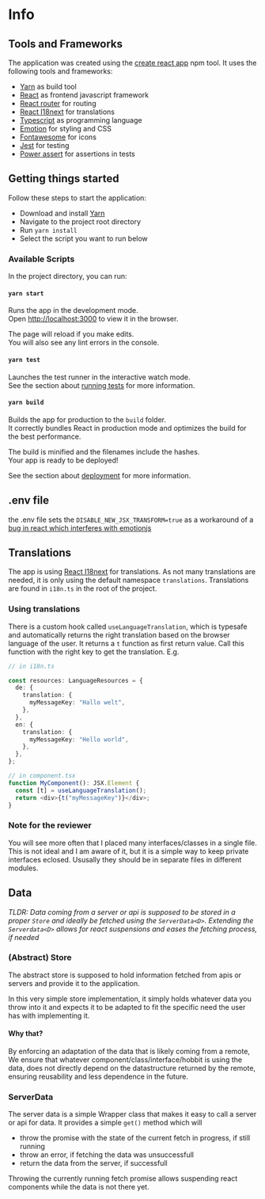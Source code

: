 # Info

## Tools and Frameworks

The application was created using the [create react app](https://reactjs.org/docs/create-a-new-react-app.html) npm tool. It uses the following tools and frameworks:

- [Yarn](https://yarnpkg.com/) as build tool
- [React](https://reactjs.org/) as frontend javascript framework
- [React router](https://reactrouter.com/) for routing
- [React I18next](https://react.i18next.com/latest/typescript) for translations
- [Typescript](https://www.typescriptlang.org/) as programming language
- [Emotion](https://github.com/emotion-js) for styling and CSS
- [Fontawesome](https://fontawesome.com/) for icons
- [Jest](https://jestjs.io/) for testing
- [Power assert](https://github.com/power-assert-js/power-assert) for assertions in tests

## Getting things started

Follow these steps to start the application:

- Download and install [Yarn](https://yarnpkg.com/)
- Navigate to the project root directory
- Run `yarn install`
- Select the script you want to run below

### Available Scripts

In the project directory, you can run:

#### `yarn start`

Runs the app in the development mode.\
Open [http://localhost:3000](http://localhost:3000) to view it in the browser.

The page will reload if you make edits.\
You will also see any lint errors in the console.

#### `yarn test`

Launches the test runner in the interactive watch mode.\
See the section about [running tests](https://facebook.github.io/create-react-app/docs/running-tests) for more information.

#### `yarn build`

Builds the app for production to the `build` folder.\
It correctly bundles React in production mode and optimizes the build for the best performance.

The build is minified and the filenames include the hashes.\
Your app is ready to be deployed!

See the section about [deployment](https://facebook.github.io/create-react-app/docs/deployment) for more information.

## .env file

the .env file sets the `DISABLE_NEW_JSX_TRANSFORM=true` as a workaround of a [bug in react which interferes with emotionjs](https://github.com/emotion-js/emotion/issues/2041)

## Translations

The app is using [React I18next](https://react.i18next.com/latest/typescript) for translations. As not many translations are needed, it is only using the default namespace `translations`. Translations are found in `i18n.ts` in the root of the project.

### Using translations

There is a custom hook called `useLanguageTranslation`, which is typesafe and automatically returns the right translation based on the browser language of the user. It returns a `t` function as first return value. Call this function with the right key to get the translation. E.g.

```typescript
// in i18n.ts

const resources: LanguageResources = {
  de: {
    translation: {
      myMessageKey: "Hallo welt",
    },
  },
  en: {
    translation: {
      myMessageKey: "Hello world",
    },
  },
};

// in component.tsx
function MyComponent(): JSX.Element {
  const [t] = useLanguageTranslation();
  return <div>{t("myMessageKey")}</div>;
}
```

### Note for the reviewer

You will see more often that I placed many interfaces/classes in a single file. This is not ideal and I am aware of it, but it is a simple way to keep private interfaces eclosed. Ususally they should be in separate files in different modules.

## Data

_TLDR: Data coming from a server or api is supposed to be stored in a proper `Store` and ideally be fetched using the `ServerData<D>`. Extending the `Serverdata<D>` allows for react suspensions and eases the fetching process, if needed_

### (Abstract) Store

The abstract store is supposed to hold information fetched from apis or servers and provide it to the application.

In this very simple store implementation, it simply holds whatever data you throw into it and expects it to be adapted to fit the specific need the user has with implementing it.

#### Why that?

By enforcing an adaptation of the data that is likely coming from a remote, We ensure that whatever component/class/interface/hobbit is using the data, does not directly depend on the datastructure returned by the remote, ensuring reusability and less dependence in the future.

### ServerData<D>

The server data is a simple Wrapper class that makes it easy to call a server or api for data. It provides a simple `get()` method which will

- throw the promise with the state of the current fetch in progress, if still running
- throw an error, if fetching the data was unsuccessfull
- return the data from the server, if successfull

Throwing the currently running fetch promise allows suspending react components while the data is not there yet.

